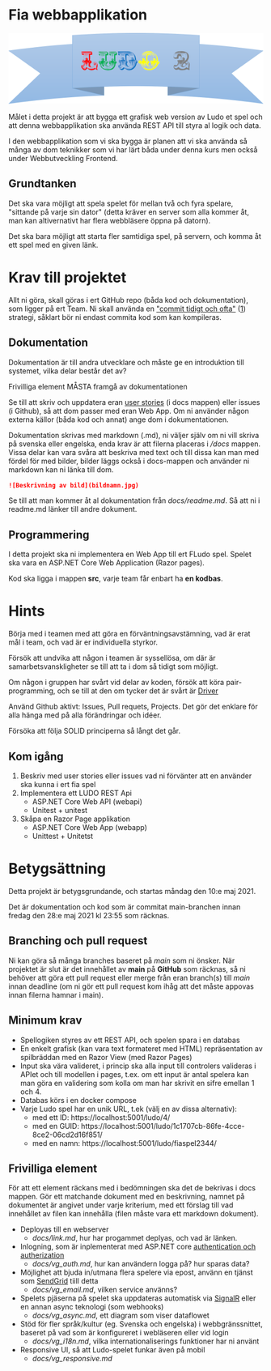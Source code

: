 # Fia webbapplikation


![Överblik över delar projekt](Images/ludo2.png)

Målet i detta projekt är att bygga ett grafisk web version av Ludo et spel och att denna webbapplikation ska använda REST API till styra al logik och data.

I den webbapplikation som vi ska bygga är planen att vi ska använda så många av dom teknikker som vi har lärt båda under denna kurs men också under Webbutveckling Frontend.

## Grundtanken 
Det ska vara möjligt att spela spelet för mellan två och fyra spelare, "sittande på varje sin dator" (detta kräver en server som alla kommer åt, man kan altivernativt har flera webbläsere öppna på datorn).

Det ska bara möjligt att starta fler samtidiga spel, på servern, och komma åt ett spel med en given länk.

# Krav till projektet

Allt ni göra, skall göras i ert GitHub repo (båda kod och dokumentation), som ligger på ert Team. Ni skall använda en ["commit tidigt och ofta"](https://blog.codinghorror.com/check-in-early-check-in-often/) ([1](https://sethrobertson.github.io/GitBestPractices/)) strategi, såklart bör ni endast commita kod som kan kompileras.

## Dokumentation

Dokumentation är till andra utvecklare och måste ge en introduktion till systemet, vilka delar består det av?

Frivilliga element MÅSTA framgå av dokumentationen

Se till att skriv och uppdatera eran [user stories](https://www.mountaingoatsoftware.com/agile/user-stories) (i docs mappen) eller issues (i Github), så att dom passer med eran Web App. Om ni använder någon externa källor (båda kod och annat) ange dom i dokumentationen.

Dokumentation skrivas med markdown (.md), ni väljer själv om ni vill skriva på svenska eller engelska, enda krav är att filerna placeras i */docs* mappen. Vissa delar kan vara svåra att beskriva med text och till dissa kan man med fördel för med bilder, bilder läggs också i docs-mappen och använder ni markdown kan ni länka till dom.

```markdown
![Beskrivning av bild](bildnamn.jpg)
```

Se till att man kommer åt al dokumentation från *docs/readme.md*. Så att ni i readme.md länker till andre dokument.

## Programmering
I detta projekt ska ni implementera en Web App till ert FLudo spel. Spelet ska vara en ASP.NET Core Web Application (Razor pages).

Kod ska ligga i mappen **src**, varje team får enbart ha **en kodbas**. 

# Hints
Börja med i teamen med att göra en förväntningsavstämning, vad är erat mål i team, och vad är er individuella styrkor.

Försök att undvika att någon i teamen är syssellösa, om där är samarbetsvanskligheter se till att ta i dom så tidigt som möjligt.

Om någon i gruppen har svårt vid delar av koden, försök att köra pair-programming, och se till at den om tycker det är svårt är [Driver](https://gist.github.com/jordanpoulton/607a8854673d9f22c696)

Använd Github aktivt: Issues, Pull requets, Projects. Det gör det enklare för alla hänga med på alla förändringar och idéer.

Försöka att följa SOLID principerna så långt det går.

## Kom igång
1. Beskriv med user stories eller issues vad ni förvänter att en använder ska kunna i ert fia spel
2. Implementera ett LUDO REST Api
   * ASP.NET Core Web API (webapi)
   * Unitest + unitest
3. Skåpa en Razor Page applikation
   * ASP.NET Core Web App (webapp)
   * Unittest + Unitetst 

# Betygsättning
Detta projekt är betygsgrundande, och startas måndag den 10:e maj 2021.

Det är dokumentation och kod som är commitat main-branchen innan fredag den 28:e maj 2021 kl 23:55 som räcknas.

## Branching och pull request
Ni kan göra så många branches baseret på *main* som ni önsker. När projektet är slut är det innehållet av **main** på **GitHub** som räcknas, så ni behöver att göra ett pull request eller merge från eran branch(s) till *main* innan deadline (om ni gör ett pull request kom ihåg att det måste appovas innan filerna hamnar i main).

## Minimum krav
* Spellogiken styres av ett REST API, och spelen spara i en databas
* En enkelt grafisk (kan vara text formateret med HTML) repräsentation av spilbräddan med en Razor View (med Razor Pages)
* Input ska vära valideret, i princip ska alla input till controlers valideras i APIet och till modellen i pages, t.ex. om ett input är antal spelera kan man göra en validering som kolla om man har skrivit en sifre emellan 1 och 4. 
* Databas körs i en docker compose
* Varje Ludo spel har en unik URL, t.ek (välj en av dissa alternativ):
  * med ett ID: https://localhost:5001/ludo/4/
  * med en GUID: https://localhost:5001/ludo/1c1707cb-86fe-4cce-8ce2-06cd2d16f851/
  * med en namn: https://localhost:5001/ludo/fiaspel2344/

## Frivilliga element
För att ett element räckans med i bedömningen ska det de bekrivas i docs mappen. Gör ett matchande dokument med en beskrivning, namnet på dokumentet är angivet under varje kriterium, med ett förslag till vad innehållet av filen kan innehålla (filen måste vara ett markdown dokument).

* Deployas till en webserver 
  * *docs/link.md*, hur har progammet deplyas, och vad är länken.
* Inlogning, som är inplementerat med ASP.NET core [authentication och autherization](/PGBSNH20-backendweb/lectures/aaa-i18n)
    * *docs/vg_auth.md*, hur kan användern logga på? hur sparas data?
* Möjlighet att bjuda in/utmana flera spelere via epost, använn en tjänst som [SendGrid](https://sendgrid.com) tiill detta
    * *docs/vg_email.md*, vilken service använns?
* Spelets pjäserna på spelet ska uppdateras automatisk via [SignalR](/PGBSNH20-backendweb/lectures/asyncweb) eller en annan async teknologi (som webhooks)
    * *docs/vg_async.md*, ett diagram som viser dataflowet
* Stöd för fler språk/kultur (eg. Svenska och engelska) i webbgränssnittet, baseret på vad som är konfigureret i webläseren eller vid login
    * *docs/vg_i18n.md*, vilka internationaliserings funktioner har ni använt
* Responsive UI, så att Ludo-spelet funkar även på mobil
    * *docs/vg_responsive.md*
